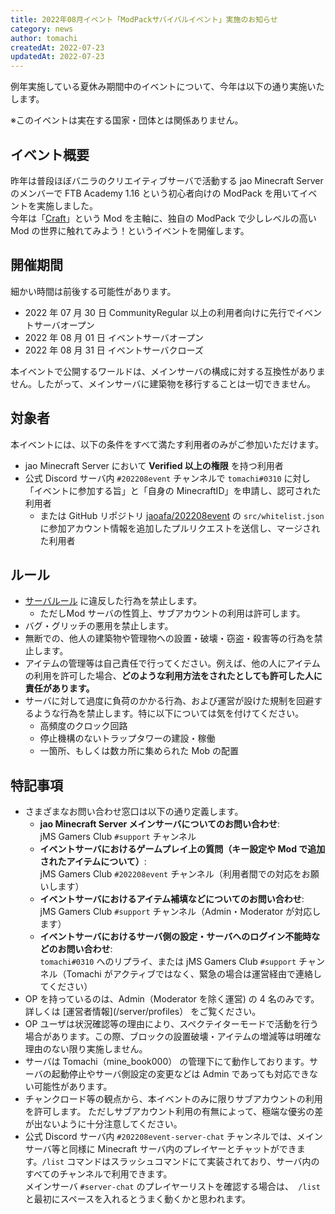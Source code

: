 ```yaml
---
title: 2022年08月イベント「ModPackサバイバルイベント」実施のお知らせ
category: news
author: tomachi
createdAt: 2022-07-23
updatedAt: 2022-07-23
---
```


<!-- markdownlint-disable-file MD038 -->

例年実施している夏休み期間中のイベントについて、今年は以下の通り実施いたします。

※このイベントは実在する国家・団体とは関係ありません。

## イベント概要

昨年は普段ほぼバニラのクリエイティブサーバで活動する jao Minecraft Server のメンバーで FTB Academy 1.16 という初心者向けの ModPack を用いてイベントを実施しました。  
今年は「[Craft](https://www.curseforge.com/minecraft/mc-mods/create)」という Mod を主軸に、独自の ModPack で少しレベルの高い Mod の世界に触れてみよう！というイベントを開催します。

## 開催期間

細かい時間は前後する可能性があります。

- 2022 年 07 月 30 日 CommunityRegular 以上の利用者向けに先行でイベントサーバオープン
- 2022 年 08 月 01 日 イベントサーバオープン
- 2022 年 08 月 31 日 イベントサーバクローズ

本イベントで公開するワールドは、メインサーバの構成に対する互換性がありません。したがって、メインサーバに建築物を移行することは一切できません。

## 対象者

本イベントには、以下の条件をすべて満たす利用者のみがご参加いただけます。

- jao Minecraft Server において **Verified 以上の権限** を持つ利用者
- 公式 Discord サーバ内 `#202208event` チャンネルで `tomachi#0310` に対し「イベントに参加する旨」と「自身の MinecraftID」を申請し、認可された利用者
  - または GitHub リポジトリ [jaoafa/202208event](https://github.com/jaoafa/202208event) の `src/whitelist.json` に参加アカウント情報を追加したプルリクエストを送信し、マージされた利用者

## ルール

- [サーバルール](/server/rules) に違反した行為を禁止します。
  - ただしMod サーバの性質上、サブアカウントの利用は許可します。
- バグ・グリッチの悪用を禁止します。
- 無断での、他人の建築物や管理物への設置・破壊・窃盗・殺害等の行為を禁止します。
- アイテムの管理等は自己責任で行ってください。例えば、他の人にアイテムの利用を許可した場合、**どのような利用方法をされたとしても許可した人に責任があります。**
- サーバに対して過度に負荷のかかる行為、および運営が設けた規制を回避するような行為を禁止します。特に以下については気を付けてください。
  - 高頻度のクロック回路
  - 停止機構のないトラップタワーの建設・稼働
  - 一箇所、もしくは数カ所に集められた Mob の配置

## 特記事項

- さまざまなお問い合わせ窓口は以下の通り定義します。
  - **jao Minecraft Server メインサーバについてのお問い合わせ**:  
    jMS Gamers Club `#support` チャンネル
  - **イベントサーバにおけるゲームプレイ上の質問（キー設定や Mod で追加されたアイテムについて）**:  
    jMS Gamers Club `#202208event` チャンネル（利用者間での対応をお願いします）
  - **イベントサーバにおけるアイテム補填などについてのお問い合わせ**:  
    jMS Gamers Club `#support` チャンネル（Admin・Moderator が対応します）
  - **イベントサーバにおけるサーバ側の設定・サーバへのログイン不能時などのお問い合わせ**:  
    `tomachi#0310` へのリプライ、または jMS Gamers Club `#support` チャンネル（Tomachi がアクティブではなく、緊急の場合は運営経由で連絡してください）
- OP を持っているのは、Admin（Moderator を除く運営) の 4 名のみです。詳しくは [運営者情報](/server/profiles） をご覧ください。
- OP ユーザは状況確認等の理由により、スペクテイターモードで活動を行う場合があります。この際、ブロックの設置破壊・アイテムの増減等は明確な理由のない限り実施しません。
- サーバは Tomachi（mine_book000） の管理下にて動作しております。サーバの起動停止やサーバ側設定の変更などは Admin であっても対応できない可能性があります。
- チャンクロード等の観点から、本イベントのみに限りサブアカウントの利用を許可します。
  ただしサブアカウント利用の有無によって、極端な優劣の差が出ないように十分注意してください。
- 公式 Discord サーバ内 `#202208event-server-chat` チャンネルでは、メインサーバ等と同様に Minecraft サーバ内のプレイヤーとチャットができます。`/list` コマンドはスラッシュコマンドにて実装されており、サーバ内のすべてのチャンネルで利用できます。  
  メインサーバ `#server-chat` のプレイヤーリストを確認する場合は、` /list` と最初にスペースを入れるとうまく動くかと思われます。
